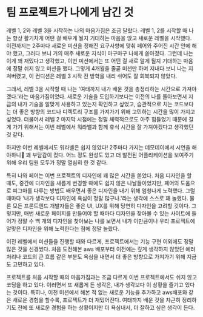 # 팀 프로젝트가 나에게 남긴 것

레벨 1, 2와 레벨 3을 시작하는 나의 마음가짐은 조금 달랐다. 레벨 1, 2를 시작할 때 나는 항상 활기차게 어떤 걸 배우게 될지 기대하는 마음을 앉고 새로운 레벨을 시작했다. 
이전까지는 2주마다 새로운 미션을 정해진 요구사항에 맞춰 페어와 주어진 시간 안에 해야 했고, 그러다 보니 거의 매주 새로운 지식이 마구마구 나에게 쏟아졌다. 
그런데 나는 이게 꽤 재밌다고 생각했고, 이번 미션에서는 또 어떤 걸 새로 알게 될지 기대하는 마음에 정말 쉬지 않고 미션을 했다. 그렇게 4개월을 줄곧 미션만 하며 지내다 보니 나는 지쳐버렸고, 이 컨디션은 레벨 3 시작 전 방학을 내리 쉬어도 잘 회복되지 않았다.

그래서, 레벨 3을 시작할 때 나는 '여태까지 내가 배운 것을 총정리하는 시간으로 가져야겠다.'라는 마음가짐이었다. 새로운 기술을 도입하기보다는 이전의 나를 돌아보면서 지금의 내가 
기술을 알맞게 사용하고 있는지 확인하고 싶었고, 습관적으로 치는 코드보다는 더 좋은 방향의 코드나 디렉토리 구조를 가져가기 위해 고민하는 시간을 많이 가지고 싶었다. 
더불어서 레벨 2 마지막 시점에는 정말 체력적으로도 아주 힘들었기 때문에 길게 가기 위해서는 이번 레벨에서 워라밸과 함께 휴식 시간을 잘 가져야겠다고 생각했던 것 같다.

하지만 이번 레벨에서도 워라벨은 쉽지 않았다! 2주마다 가지는 데모데이에서 시연을 해야하니 꽤 부담감이 컸다. 어느 정도 완성도 있고 더 발전된 어플리케이션을 보여주기 위해 우리 팀원 모두가 정말 열심히 한 것 같다. 

특히 나와 페어는 이번 프로젝트의 디자인에 꽤 많은 시간을 쏟았다. 처음 디자인을 할 때도, 중간에 디자인을 새롭게 변경할 때에도 쉽지 않은 나날들이었지만, 페어의 도움으로 피그마를 다루는 방법도 배우면서 좋은 디자인을 내기 위해 엄청나게 노력했다. 그럴 때마다 '내가 생각보다 디자인에 욕심이 정말 많구나.'라는 생각에 스스로 꽤 놀랬다. 물론 모든 프론트엔드 개발자들은 좋은 UI, UX를 위해 당연히 디자인을 고려할 것이다. 그렇지만, 매번 새로운 페이지를 만들어야 할 때마다 디자인을 찾아볼 수 있는 사이트에 들어가 정말 수 백 개의 디자인을 찾아보는 나를 보면서 내가 이만큼이나 우리 프로젝트에 알맞은 디자인을 위해 노력한다는 점에 정말 놀랐다.

이전 레벨에서 미션들을 진행할 때와 다르게, 프로젝트에서는 기능 구현 이외에도 정말 많은 것을 신경썼다. 처음 도전해본 aws 배포부터 이전에는 깊게 생각하지 않았던 에러 처리나 코드의 큰 흐름 같은 부분도 욕심을 내면서 더 좋은 방향으로 가져가기 위해 지금도 고민하고 있다. 

프로젝트를 처음 시작할 때의 마음가짐과는 조금 다르게 이번 프로젝트에서도 쉬지 않고 코딩을 하고 있다. 이러면서 또 새롭게 든 생각은, 내가 생각보다 이 상황을 즐기고 있다는 것이다. 특히나, 이전 미션에서 해본 적 없는 새로운 기능을 추가하고 aws배포와 같은 새로운 경험을 할수록, 프로젝트가 더 재밌어진다. 여태까지 배운 것을 차근히 정리하기도 전에 또 새로운 경험을 하는 상황이지만 더 욕심내서, 더 잘하고 싶은 생각이 든다.

